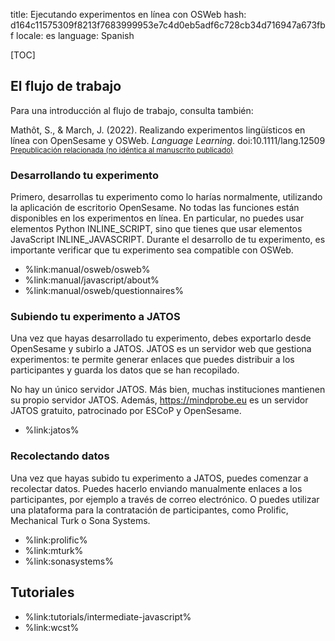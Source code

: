 title: Ejecutando experimentos en línea con OSWeb
hash: d164c11575309f8213f7683999953e7c4d0eb5adf6c728cb34d716947a673fbf
locale: es
language: Spanish

[TOC]

## El flujo de trabajo

Para una introducción al flujo de trabajo, consulta también:

Mathôt, S., & March, J. (2022). Realizando experimentos lingüísticos en línea con OpenSesame y OSWeb. *Language Learning*. doi:10.1111/lang.12509
<br /><small>[Prepublicación relacionada (no idéntica al manuscrito publicado)](https://doi.org/10.31234/osf.io/wnryc)</small>

### Desarrollando tu experimento

Primero, desarrollas tu experimento como lo harías normalmente, utilizando la aplicación de escritorio OpenSesame. No todas las funciones están disponibles en los experimentos en línea. En particular, no puedes usar elementos Python INLINE_SCRIPT, sino que tienes que usar elementos JavaScript INLINE_JAVASCRIPT. Durante el desarrollo de tu experimento, es importante verificar que tu experimento sea compatible con OSWeb.

- %link:manual/osweb/osweb%
- %link:manual/javascript/about%
- %link:manual/osweb/questionnaires%

### Subiendo tu experimento a JATOS

Una vez que hayas desarrollado tu experimento, debes exportarlo desde OpenSesame y subirlo a JATOS. JATOS es un servidor web que gestiona experimentos: te permite generar enlaces que puedes distribuir a los participantes y guarda los datos que se han recopilado.

No hay un único servidor JATOS. Más bien, muchas instituciones mantienen su propio servidor JATOS. Además, <https://mindprobe.eu> es un servidor JATOS gratuito, patrocinado por ESCoP y OpenSesame.

- %link:jatos%

### Recolectando datos

Una vez que hayas subido tu experimento a JATOS, puedes comenzar a recolectar datos. Puedes hacerlo enviando manualmente enlaces a los participantes, por ejemplo a través de correo electrónico. O puedes utilizar una plataforma para la contratación de participantes, como Prolific, Mechanical Turk o Sona Systems.

- %link:prolific%
- %link:mturk%
- %link:sonasystems%

## Tutoriales

- %link:tutorials/intermediate-javascript%
- %link:wcst%